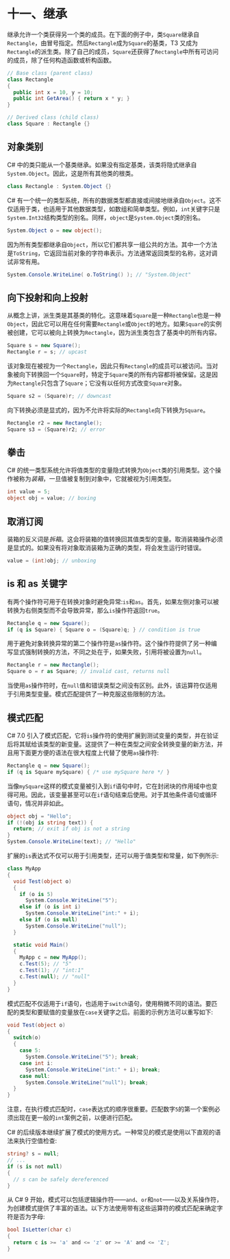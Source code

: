 # 十一、继承

继承允许一个类获得另一个类的成员。在下面的例子中，类`Square`继承自`Rectangle`，由冒号指定。然后`Rectangle`成为`Square`的基类，T3 又成为`Rectangle`的派生类。除了自己的成员，`Square`还获得了`Rectangle`中所有可访问的成员，除了任何构造函数或析构函数。

```cs
// Base class (parent class)
class Rectangle
{
  public int x = 10, y = 10;
  public int GetArea() { return x * y; }
}

// Derived class (child class)
class Square : Rectangle {}

```

## 对象类别

C# 中的类只能从一个基类继承。如果没有指定基类，该类将隐式继承自`System.Object`。因此，这是所有其他类的根类。

```cs
class Rectangle : System.Object {}

```

C# 有一个统一的类型系统，所有的数据类型都直接或间接地继承自`Object`。这不仅适用于类，也适用于其他数据类型，如数组和简单类型。例如，`int`关键字只是`System.Int32`结构类型的别名。同样，`object`是`System.Object`类的别名。

```cs
System.Object o = new object();

```

因为所有类型都继承自`Object`，所以它们都共享一组公共的方法。其中一个方法是`ToString`，它返回当前对象的字符串表示。方法通常返回类型的名称，这对调试非常有用。

```cs
System.Console.WriteLine( o.ToString() ); // "System.Object"

```

## 向下投射和向上投射

从概念上讲，派生类是其基类的特化。这意味着`Square`是一种`Rectangle`也是一种`Object`，因此它可以用在任何需要`Rectangle`或`Object`的地方。如果`Square`的实例被创建，它可以被向上转换为`Rectangle`，因为派生类包含了基类中的所有内容。

```cs
Square s = new Square();
Rectangle r = s; // upcast

```

该对象现在被视为一个`Rectangle`，因此只有`Rectangle`的成员可以被访问。当对象被向下转换回一个`Square`时，特定于`Square`类的所有内容都将被保留。这是因为`Rectangle`只包含了`Square`；它没有以任何方式改变`Square`对象。

```cs
Square s2 = (Square)r; // downcast

```

向下转换必须是显式的，因为不允许将实际的`Rectangle`向下转换为`Square`。

```cs
Rectangle r2 = new Rectangle();
Square s3 = (Square)r2; // error

```

## 拳击

C# 的统一类型系统允许将值类型的变量隐式转换为`Object`类的引用类型。这个操作被称为*装箱*，一旦值被复制到对象中，它就被视为引用类型。

```cs
int value = 5;
object obj = value; // boxing

```

## 取消订阅

装箱的反义词是*拆箱*。这会将装箱的值转换回其值类型的变量。取消装箱操作必须是显式的。如果没有将对象取消装箱为正确的类型，将会发生运行时错误。

```cs
value = (int)obj; // unboxing

```

## is 和 as 关键字

有两个操作符可用于在转换对象时避免异常:`is`和`as`。首先，如果左侧对象可以被转换为右侧类型而不会导致异常，那么`is`操作符返回`true`。

```cs
Rectangle q = new Square();
if (q is Square) { Square o = (Square)q; } // condition is true

```

用于避免对象转换异常的第二个操作符是`as`操作符。这个操作符提供了另一种编写显式强制转换的方法，不同之处在于，如果失败，引用将被设置为`null`。

```cs
Rectangle r = new Rectangle();
Square o = r as Square; // invalid cast, returns null

```

当使用`as`操作符时，在`null`值和错误类型之间没有区别。此外，该运算符仅适用于引用类型变量。模式匹配提供了一种克服这些限制的方法。

## 模式匹配

C# 7.0 引入了模式匹配，它将`is`操作符的使用扩展到测试变量的类型，并在验证后将其赋给该类型的新变量。这提供了一种在类型之间安全转换变量的新方法，并且用下面更方便的语法在很大程度上代替了使用`as`操作符:

```cs
Rectangle q = new Square();
if (q is Square mySquare) { /* use mySquare here */ }

```

当像`mySquare`这样的模式变量被引入到`if`语句中时，它在封闭块的作用域中也变得可用。因此，该变量甚至可以在`if`语句结束后使用。对于其他条件语句或循环语句，情况并非如此。

```cs
object obj = "Hello";
if (!(obj is string text)) {
  return; // exit if obj is not a string
}
System.Console.WriteLine(text); // "Hello"

```

扩展的`is`表达式不仅可以用于引用类型，还可以用于值类型和常量，如下例所示:

```cs
class MyApp
{
  void Test(object o)
  {
    if (o is 5)
      System.Console.WriteLine("5");
    else if (o is int i)
      System.Console.WriteLine("int:" + i);
    else if (o is null)
      System.Console.WriteLine("null");
  }

  static void Main()
  {
    MyApp c = new MyApp();
    c.Test(5); // "5"
    c.Test(1); // "int:1"
    c.Test(null); // "null"
  }
}

```

模式匹配不仅适用于`if`语句，也适用于`switch`语句，使用稍微不同的语法。要匹配的类型和要赋值的变量放在`case`关键字之后。前面的示例方法可以重写如下:

```cs
void Test(object o)
{
  switch(o)
  {
    case 5:
      System.Console.WriteLine("5"); break;
    case int i:
      System.Console.WriteLine("int:" + i); break;
    case null:
      System.Console.WriteLine("null"); break;
  }
}

```

注意，在执行模式匹配时，`case`表达式的顺序很重要。匹配数字`5`的第一个案例必须出现在更一般的`int`案例之前，以便进行匹配。

C# 的后续版本继续扩展了模式的使用方式。一种常见的模式是使用以下直观的语法来执行空值检查:

```cs
string? s = null;
// ...
if (s is not null)
{
  // s can be safely dereferenced
}

```

从 C# 9 开始，模式可以包括逻辑操作符——`and`、`or`和`not`——以及关系操作符，为创建模式提供了丰富的语法。以下方法使用带有这些运算符的模式匹配来确定字符是否为字母:

```cs
bool IsLetter(char c)
{
  return c is >= 'a' and <= 'z' or >= 'A' and <= 'Z';
}

```